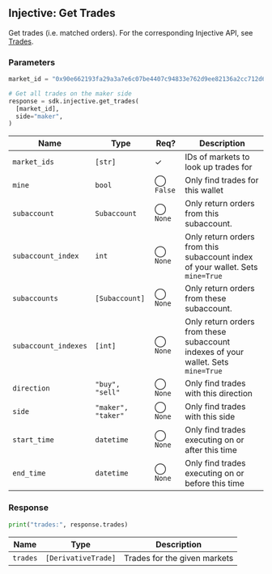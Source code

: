 ## Injective: Get Trades

Get trades (i.e. matched orders). For the corresponding Injective API, see [Trades][derivative-trades].

[derivative-trades]: https://api.injective.exchange/#injectivederivativeexchangerpc-trades

### Parameters

```python
market_id = "0x90e662193fa29a3a7e6c07be4407c94833e762d9ee82136a2cc712d6b87d7de3"

# Get all trades on the maker side
response = sdk.injective.get_trades(
  [market_id],
  side="maker",
)
```

| Name | Type | Req? | Description |
| - | - | - | - |
| `market_ids` | `[str]` | ✓ | IDs of markets to look up trades for |
| `mine` | `bool` | ◯ `False` | Only find trades for this wallet |
| `subaccount` | `Subaccount` | ◯ `None` | Only return orders from this subaccount. |
| `subaccount_index` | `int` | ◯ `None` | Only return orders from this subaccount index of your wallet. Sets `mine=True` |
| `subaccounts` | `[Subaccount]` | ◯ `None` | Only return orders from these subaccount. |
| `subaccount_indexes` | `[int]` | ◯ `None` | Only return orders from these subaccount indexes of your wallet. Sets `mine=True` |
| `direction` | `"buy", "sell"` | ◯ `None` | Only find trades with this direction |
| `side` | `"maker", "taker"` | ◯ `None` | Only find trades with this side |
| `start_time` | `datetime` | ◯ `None` | Only find trades executing on or after this time |
| `end_time` | `datetime` | ◯ `None` | Only find trades executing on or before this time |

### Response

```python
print("trades:", response.trades)
```

| Name | Type | Description |
| - | - | - |
| `trades` | `[DerivativeTrade]` | Trades for the given markets |
